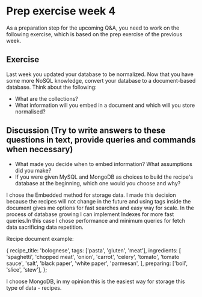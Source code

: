 # Prep exercise week 4

As a preparation step for the upcoming Q&A, you need to work on the following exercise, which is based on the prep
exercise of the previous week.

## Exercise

Last week you updated your database to be normalized. Now that you have some more NoSQL knowledge, convert your database
to a document-based database. Think about the following:

- What are the collections?
- What information will you embed in a document and which will you store normalised?

## Discussion (Try to write answers to these questions in text, provide queries and commands when necessary)

- What made you decide when to embed information? What assumptions did you make?
- If you were given MySQL and MongoDB as choices to build the recipe's database at the beginning, which one would you
  choose and why?

I chose the Embedded method for storage data. I made this decision because the recipes will not change in the future and using tags inside the document gives me options for fast searches and easy way for scale. In the process of database growing I can implement Indexes for more fast queries.In this case I chose performance and minimum queries for fetch data sacrificing data repetition.

Recipe document example:

{
recipe_title: 'bolognese',
tags: ['pasta', 'gluten', 'meat'],
ingredients: [
'spaghetti',
'chopped meat',
'onion',
'carrot',
'celery',
'tomato',
'tomato sauce',
'salt',
'black paper',
'white paper',
'parmesan',
],
preparing: ['boil', 'slice', 'stew'],
};

I choose MongoDB, in my opinion this is the easiest way for storage this type of data - recipes.
